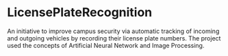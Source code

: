 # LicensePlateRecognition

An initiative to improve campus security via automatic tracking of incoming and outgoing vehicles
by recording their license plate numbers. The project used the concepts of Artificial Neural Network
and Image Processing.
